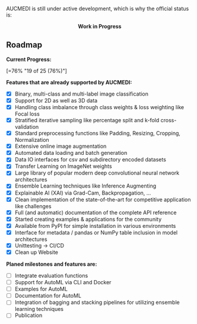 AUCMEDI is still under active development, which is why the official status is:  

<div align="center">
  <b> Work in Progress </b>
</div>

## Roadmap

**Current Progress:**  

[=76% "19 of 25 (76%)"]

**Features that are already supported by AUCMEDI:**

- [x] Binary, multi-class and multi-label image classification
- [x] Support for 2D as well as 3D data
- [x] Handling class imbalance through class weights & loss weighting like Focal loss
- [x] Stratified iterative sampling like percentage split and k-fold cross-validation
- [x] Standard preprocessing functions like Padding, Resizing, Cropping, Normalization
- [x] Extensive online image augmentation
- [x] Automated data loading and batch generation
- [x] Data IO interfaces for csv and subdirectory encoded datasets
- [x] Transfer Learning on ImageNet weights
- [x] Large library of popular modern deep convolutional neural network architectures
- [x] Ensemble Learning techniques like Inference Augmenting
- [x] Explainable AI (XAI) via Grad-Cam, Backpropagation, ...
- [x] Clean implementation of the state-of-the-art for competitive application like challenges
- [x] Full (and automatic) documentation of the complete API reference
- [x] Started creating examples & applications for the community
- [x] Available from PyPI for simple installation in various environments
- [x] Interface for metadata / pandas or NumPy table inclusion in model architectures
- [x] Unittesting -> CI/CD
- [x] Clean up Website

**Planed milestones and features are:**  

- [ ] Integrate evaluation functions
- [ ] Support for AutoML via CLI and Docker
- [ ] Examples for AutoML
- [ ] Documentation for AutoML
- [ ] Integration of bagging and stacking pipelines for utilizing ensemble learning techniques
- [ ] Publication
